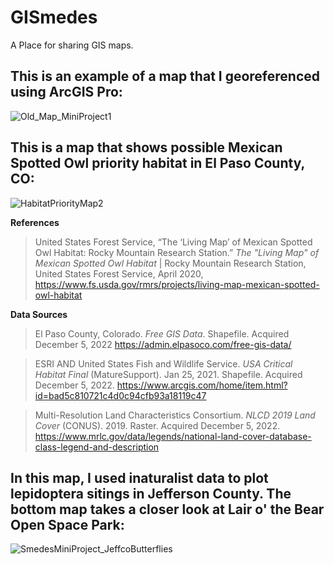 # GISmedes
A Place for sharing GIS maps. 


## This is an example of a map that I georeferenced using ArcGIS Pro:

![Old_Map_MiniProject1](https://user-images.githubusercontent.com/127235615/225705930-5f588cd9-cc34-4432-b5f5-067191c7c113.jpg)



## This is a map that shows possible Mexican Spotted Owl priority habitat in El Paso County, CO:

![HabitatPriorityMap2](https://user-images.githubusercontent.com/127235615/225706635-803641ca-1807-4be1-82af-c15ebdf18e85.jpg)



**References**

> United States Forest Service, “The ‘Living Map’ of Mexican Spotted Owl Habitat: Rocky Mountain Research Station.” *The "Living Map" of Mexican Spotted Owl Habitat* | Rocky Mountain Research Station, United States Forest Service, April 2020, https://www.fs.usda.gov/rmrs/projects/living-map-mexican-spotted-owl-habitat

**Data Sources**

> El Paso County, Colorado. *Free GIS Data*. Shapefile. Acquired December 5, 2022 https://admin.elpasoco.com/free-gis-data/

> ESRI AND United States Fish and Wildlife Service. *USA Critical Habitat Final* (MatureSupport). Jan 25, 2021. Shapefile. Acquired December 5, 2022. https://www.arcgis.com/home/item.html?id=bad5c810721c4d0c94cfb93a18119c47

> Multi-Resolution Land Characteristics Consortium. *NLCD 2019 Land Cover* (CONUS). 2019. Raster. Acquired December 5, 2022. https://www.mrlc.gov/data/legends/national-land-cover-database-class-legend-and-description



## In this map, I used inaturalist data to plot lepidoptera sitings in Jefferson County.  The bottom map takes a closer look at Lair o' the Bear Open Space Park:

![SmedesMiniProject_JeffcoButterflies](https://user-images.githubusercontent.com/127235615/225707220-6d5d4175-6ddf-4914-91aa-9e6e008a13a1.jpg)

